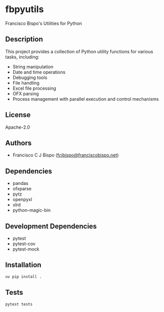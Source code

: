 # fbpyutils

Francisco Bispo's Utilities for Python

## Description

This project provides a collection of Python utility functions for various tasks, including:

- String manipulation
- Date and time operations
- Debugging tools
- File handling
- Excel file processing
- OFX parsing
- Process management with parallel execution and control mechanisms

## License

Apache-2.0

## Authors

- Francisco C J Bispo (fcjbispo@franciscobispo.net)

## Dependencies

- pandas
- ofxparse
- pytz
- openpyxl
- xlrd
- python-magic-bin

## Development Dependencies

- pytest
- pytest-cov
- pytest-mock

## Installation

```bash
uv pip install .
```

## Tests

```bash
pytest tests
```
